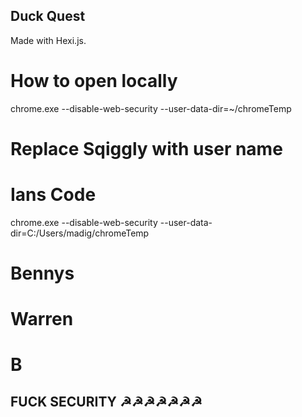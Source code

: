 

## Duck Quest
Made with Hexi.js.

# How to open locally
chrome.exe --disable-web-security  --user-data-dir=~/chromeTemp

# Replace Sqiggly with user name

# Ians Code 
chrome.exe --disable-web-security  --user-data-dir=C:/Users/madig/chromeTemp

# Bennys

# Warren

# B

## FUCK SECURITY ☭☭☭☭☭☭☭